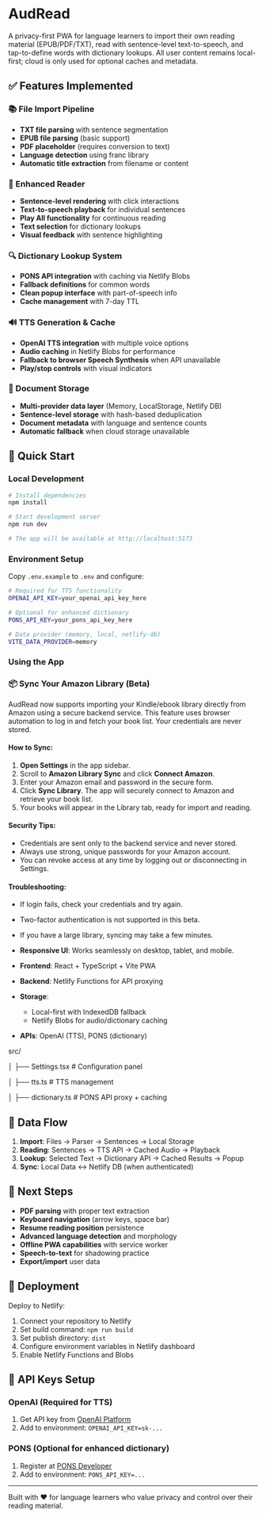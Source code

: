 # AudRead

A privacy-first PWA for language learners to import their own reading material (EPUB/PDF/TXT), read with sentence-level text-to-speech, and tap-to-define words with dictionary lookups. All user content remains local-first; cloud is only used for optional caches and metadata.

## ✅ Features Implemented

### 📚 File Import Pipeline
- **TXT file parsing** with sentence segmentation
- **EPUB file parsing** (basic support)
- **PDF placeholder** (requires conversion to text)
- **Language detection** using franc library
- **Automatic title extraction** from filename or content

### 📖 Enhanced Reader
- **Sentence-level rendering** with click interactions
- **Text-to-speech playback** for individual sentences
- **Play All functionality** for continuous reading
- **Text selection** for dictionary lookups
- **Visual feedback** with sentence highlighting

### 🔍 Dictionary Lookup System
- **PONS API integration** with caching via Netlify Blobs
- **Fallback definitions** for common words
- **Clean popup interface** with part-of-speech info
- **Cache management** with 7-day TTL

### 🔊 TTS Generation & Cache
- **OpenAI TTS integration** with multiple voice options
- **Audio caching** in Netlify Blobs for performance
- **Fallback to browser Speech Synthesis** when API unavailable
- **Play/stop controls** with visual indicators

### 💾 Document Storage
- **Multi-provider data layer** (Memory, LocalStorage, Netlify DB)
- **Sentence-level storage** with hash-based deduplication
- **Document metadata** with language and sentence counts
- **Automatic fallback** when cloud storage unavailable

## 🚀 Quick Start

### Local Development

```bash
# Install dependencies
npm install

# Start development server
npm run dev

# The app will be available at http://localhost:5173
```

### Environment Setup

Copy `.env.example` to `.env` and configure:

```bash
# Required for TTS functionality
OPENAI_API_KEY=your_openai_api_key_here

# Optional for enhanced dictionary
PONS_API_KEY=your_pons_api_key_here

# Data provider (memory, local, netlify-db)
VITE_DATA_PROVIDER=memory
```

### Using the App

### 📦 Sync Your Amazon Library (Beta)

AudRead now supports importing your Kindle/ebook library directly from Amazon using a secure backend service. This feature uses browser automation to log in and fetch your book list. Your credentials are never stored.

#### How to Sync:
1. **Open Settings** in the app sidebar.
2. Scroll to **Amazon Library Sync** and click **Connect Amazon**.
3. Enter your Amazon email and password in the secure form.
4. Click **Sync Library**. The app will securely connect to Amazon and retrieve your book list.
5. Your books will appear in the Library tab, ready for import and reading.

#### Security Tips:
- Credentials are sent only to the backend service and never stored.
- Always use strong, unique passwords for your Amazon account.
- You can revoke access at any time by logging out or disconnecting in Settings.

#### Troubleshooting:
- If login fails, check your credentials and try again.


- Two-factor authentication is not supported in this beta.

- If you have a large library, syncing may take a few minutes.



- **Responsive UI**: Works seamlessly on desktop, tablet, and mobile.
- **Frontend**: React + TypeScript + Vite PWA
- **Backend**: Netlify Functions for API proxying
- **Storage**: 
  - Local-first with IndexedDB fallback
  - Netlify Blobs for audio/dictionary caching

- **APIs**: OpenAI (TTS), PONS (dictionary)

src/

│   ├── Settings.tsx     # Configuration panel

│   ├── tts.ts          # TTS management

│   ├── dictionary.ts   # PONS API proxy + caching


## 🔄 Data Flow

1. **Import**: Files → Parser → Sentences → Local Storage
2. **Reading**: Sentences → TTS API → Cached Audio → Playback
3. **Lookup**: Selected Text → Dictionary API → Cached Results → Popup
4. **Sync**: Local Data ↔ Netlify DB (when authenticated)

## 🎯 Next Steps

- **PDF parsing** with proper text extraction
- **Keyboard navigation** (arrow keys, space bar)
- **Resume reading position** persistence
- **Advanced language detection** and morphology
- **Offline PWA capabilities** with service worker
- **Speech-to-text** for shadowing practice
- **Export/import** user data

## 🚀 Deployment

Deploy to Netlify:

1. Connect your repository to Netlify
2. Set build command: `npm run build`
3. Set publish directory: `dist`
4. Configure environment variables in Netlify dashboard
5. Enable Netlify Functions and Blobs

## 📝 API Keys Setup

### OpenAI (Required for TTS)
1. Get API key from [OpenAI Platform](https://platform.openai.com/)
2. Add to environment: `OPENAI_API_KEY=sk-...`

### PONS (Optional for enhanced dictionary)
1. Register at [PONS Developer](https://en.pons.com/p/online-dictionary/developers/api)
2. Add to environment: `PONS_API_KEY=...`

---

Built with ❤️ for language learners who value privacy and control over their reading material.